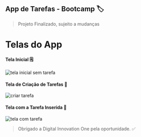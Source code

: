 

## App de Tarefas - Bootcamp 🏷️

> Projeto Finalizado, sujeito a mudanças


# Telas do App

#### Tela Inicial  🗒️

![tela inicial sem tarefa](https://user-images.githubusercontent.com/74732603/132066071-e2e36fd8-7ae7-4e4d-a7e8-c064bf03701e.PNG)


#### Tela de Criação de Tarefas  💬

![criar tarefa](https://user-images.githubusercontent.com/74732603/132066068-b405d093-415c-41d3-86c7-42f53261f72c.PNG)


#### Tela com a Tarefa Inserida  📆


![tela com tarefa](https://user-images.githubusercontent.com/74732603/132066074-5daec949-27fd-498a-b054-a374c659094c.PNG)


> Obrigado a Digital Innovation One pela oportunidade. ✅
